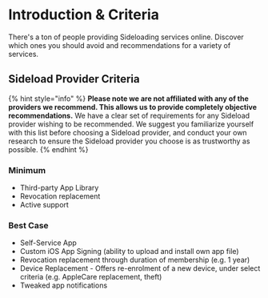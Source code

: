 # Introduction & Criteria

There's a ton of people providing Sideloading services online. Discover which ones you should avoid and recommendations for a variety of services.

## Sideload Provider Criteria

{% hint style="info" %}
**Please note we are not affiliated with any of the providers we recommend. This allows us to provide completely objective recommendations.** We have a clear set of requirements for any Sideload provider wishing to be recommended. We suggest you familiarize yourself with this list before choosing a Sideload provider, and conduct your own research to ensure the Sideload provider you choose is as trustworthy as possible.
{% endhint %}

### Minimum

* Third-party App Library
* Revocation replacement
* Active support

### Best Case

* Self-Service App
* Custom iOS App Signing \(ability to upload and install own app file\)
* Revocation replacement through duration of membership \(e.g. 1 year\)
* Device Replacement - Offers re-enrolment of a new device, under select criteria \(e.g. AppleCare replacement, theft\)
* Tweaked app notifications

